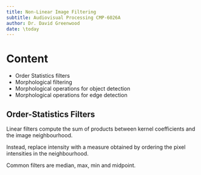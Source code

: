 ```yaml
---
title: Non-Linear Image Filtering
subtitle: Audiovisual Processing CMP-6026A
author: Dr. David Greenwood
date: \today
---
```


# Content

- Order Statistics filters
- Morphological filtering
- Morphological operations for object detection
- Morphological operations for edge detection

## Order-Statistics Filters

Linear filters compute the sum of products between kernel coefficients and the image neighbourhood.

Instead, replace intensity with a measure obtained by ordering the pixel intensities in the neighbourhood.

Common filters are median, max, min and midpoint.
